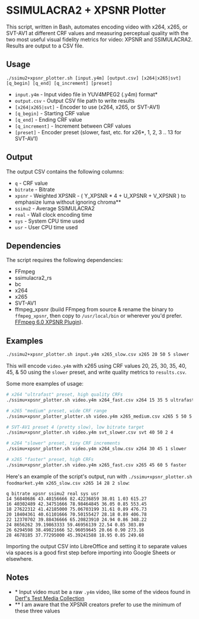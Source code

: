 # SSIMULACRA2 + XPSNR Plotter

This script, written in Bash, automates encoding video with x264, x265, or SVT-AV1 at different CRF values and measuring perceptual quality with the two most useful visual fidelity metrics for video: XPSNR and SSIMULACRA2. Results are output to a CSV file.

## Usage

```
./ssimu2+xpsnr_plotter.sh [input.y4m] [output.csv] [x264|x265|svt] [q_begin] [q_end] [q_increment] [preset]
```

- `input.y4m` - Input video file in YUV4MPEG2 (.y4m) format\*
- `output.csv` - Output CSV file path to write results  
- `[x264|x265|svt]` - Encoder to use (x264, x265, or SVT-AV1)
- `[q_begin]` - Starting CRF value
- `[q_end]` - Ending CRF value 
- `[q_increment]` - Increment between CRF values
- `[preset]` - Encoder preset (slower, fast, etc. for x26*, 1, 2, 3 .. 13 for SVT-AV1) 

## Output

The output CSV contains the following columns:

- `q` - CRF value
- `bitrate` - Bitrate
- `xpsnr` - Weighted XPSNR - ( Y_XPSNR \* 4 + U_XPSNR + V_XPSNR ) to emphasize luma without ignoring chroma\*\*
- `ssimu2` - Average SSIMULACRA2
- `real` - Wall clock encoding time
- `sys` - System CPU time used
- `usr` - User CPU time used

## Dependencies

The script requires the following dependencies:

- FFmpeg
- ssimulacra2_rs 
- bc
- x264
- x265
- SVT-AV1
- ffmpeg_xpsnr (build FFmpeg from source & rename the binary to `ffmpeg_xpsnr`, then copy to `/usr/local/bin` or wherever you'd prefer. [FFmpeg 6.0 XPSNR Plugin](https://github.com/gianni-rosato/xpsnr)).

## Examples

```bash
./ssimu2+xpsnr_plotter.sh input.y4m x265_slow.csv x265 20 50 5 slower
```

This will encode `video.y4m` with x265 using CRF values 20, 25, 30, 35, 40, 45, & 50 using the `slower` preset, and write quality metrics to `results.csv`.

Some more examples of usage:

```bash
# x264 "ultrafast" preset, high quality CRFs 
./ssimu+xpsnr_plotter.sh video.y4m x264_fast.csv x264 15 35 5 ultrafast

# x265 "medium" preset, wide CRF range
./ssimu+xpsnr_plotter_plotter.sh video.y4m x265_medium.csv x265 5 50 5 medium 

# SVT-AV1 preset 4 (pretty slow), low bitrate target
./ssimu+xpsnr_plotter.sh video.y4m svt_slower.csv svt 40 50 2 4

# x264 "slower" preset, tiny CRF increments
./ssimu+xpsnr_plotter.sh video.y4m x264_slow.csv x264 30 45 1 slower

# x265 "faster" preset, high CRFs
./ssimu+xpsnr_plotter.sh video.y4m x265_fast.csv x265 45 60 5 faster
```

Here's an example of the script's output, run with `./ssimu+xpsnr_plotter.sh foodmarket.y4m x265_slow.csv x265 14 28 2 slow`:

```csv
q bitrate xpsnr ssimu2 real sys usr
14 56840686 43.40156666 82.42236859 38.01 1.03 615.27
16 40302489 42.34751666 78.98464845 36.05 0.85 553.45
18 27622312 41.42185000 75.06703199 31.61 0.89 476.73
20 18404361 40.61101666 70.50155427 28.18 0.89 406.78
22 12370702 39.88436666 65.20823910 24.94 0.86 348.22
24 8656262 39.19863333 59.46956139 22.54 0.85 303.89
26 6294598 38.49821666 52.96059645 20.66 0.90 273.16
28 4678185 37.77295000 45.39241588 18.95 0.85 249.68
```

Importing the output CSV into LibreOffice and setting it to separate values via spaces is a good first step before importing into Google Sheets or elsewhere.

## Notes

- \* Input video must be a raw `.y4m` video, like some of the videos found in [Derf's Test Media Collection](https://media.xiph.org/video/derf/)
- \*\* I am aware that the XPSNR creators prefer to use the minimum of these three values